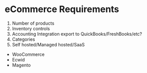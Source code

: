 # eCommerce Requirements 
1. Number of products
1. Inventory controls
1. Accounting Integration export to QuickBooks/FreshBooks/etc?
1. Categories
1. Self hosted/Managed hosted/SaaS
  * WooCommerce
  * Ecwid
  * Magento
 
